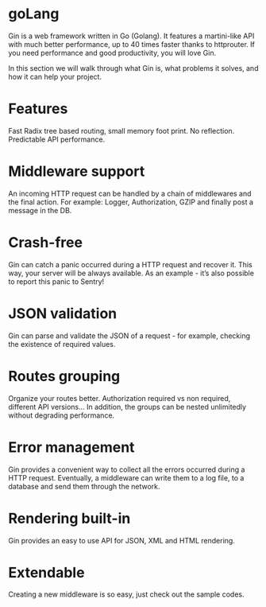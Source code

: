 # goLang

Gin is a web framework written in Go (Golang). It features a martini-like API with much better performance, up to 40 times faster thanks to httprouter. If you need performance and good productivity, you will love Gin.

In this section we will walk through what Gin is, what problems it solves, and how it can help your project.


# Features
Fast
Radix tree based routing, small memory foot print. No reflection. Predictable API performance.

# Middleware support
An incoming HTTP request can be handled by a chain of middlewares and the final action. For example: Logger, Authorization, GZIP and finally post a message in the DB.

# Crash-free
Gin can catch a panic occurred during a HTTP request and recover it. This way, your server will be always available. As an example - it’s also possible to report this panic to Sentry!

# JSON validation
Gin can parse and validate the JSON of a request - for example, checking the existence of required values.

# Routes grouping
Organize your routes better. Authorization required vs non required, different API versions… In addition, the groups can be nested unlimitedly without degrading performance.

# Error management
Gin provides a convenient way to collect all the errors occurred during a HTTP request. Eventually, a middleware can write them to a log file, to a database and send them through the network.

# Rendering built-in
Gin provides an easy to use API for JSON, XML and HTML rendering.

# Extendable
Creating a new middleware is so easy, just check out the sample codes.
